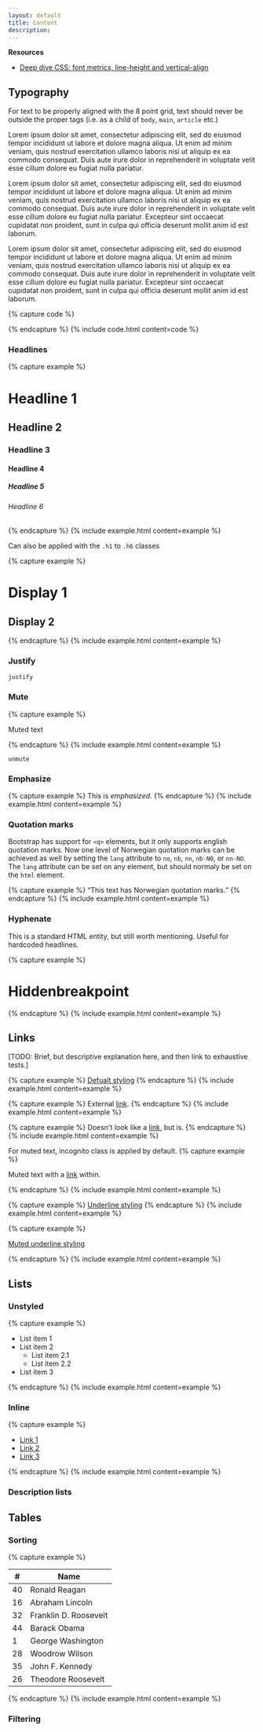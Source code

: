 ```yaml
---
layout: default
title: Content
description:
---
```


**Resources**

* [Deep dive CSS: font metrics, line-height and vertical-align](https://iamvdo.me/en/blog/css-font-metrics-line-height-and-vertical-align)

## Typography

For text to be properly aligned with the 8 point grid, text should never be outside the proper tags (i.e. as a child of `body`, `main`, `article` etc.)

<div class="" style="padding: calc(2 * var(--unit));">
  <p class="lead">Lorem ipsum dolor sit amet, consectetur adipiscing elit, sed do eiusmod tempor incididunt ut labore et dolore magna aliqua. Ut enim ad minim veniam, quis nostrud exercitation ullamco laboris nisi ut aliquip ex ea commodo consequat. Duis aute irure dolor in reprehenderit in voluptate velit esse cillum dolore eu fugiat nulla pariatur.</p>

  <p class="">Lorem ipsum dolor sit amet, consectetur adipiscing elit, sed do eiusmod tempor incididunt ut labore et dolore magna aliqua. Ut enim ad minim veniam, quis nostrud exercitation ullamco laboris nisi ut aliquip ex ea commodo consequat. Duis aute irure dolor in reprehenderit in voluptate velit esse cillum dolore eu fugiat nulla pariatur. Excepteur sint occaecat cupidatat non proident, sunt in culpa qui officia deserunt mollit anim id est laborum.</p>

  <p class="small">Lorem ipsum dolor sit amet, consectetur adipiscing elit, sed do eiusmod tempor incididunt ut labore et dolore magna aliqua. Ut enim ad minim veniam, quis nostrud exercitation ullamco laboris nisi ut aliquip ex ea commodo consequat. Duis aute irure dolor in reprehenderit in voluptate velit esse cillum dolore eu fugiat nulla pariatur. Excepteur sint occaecat cupidatat non proident, sunt in culpa qui officia deserunt mollit anim id est laborum.</p>
</div>

{% capture code %}
<p class="lead"></p>
<p class="small"></p>
{% endcapture %}
{% include code.html content=code %}

### Headlines

{% capture example %}
<h1>Headline 1</h1>
<h2>Headline 2</h2>
<h3>Headline 3</h3>
<h4>Headline 4</h4>
<h5>Headline 5</h5>
<h6>Headline 6</h6>
{% endcapture %}
{% include example.html content=example %}

Can also be applied with the `.h1` to `.h6` classes

{% capture example %}
<h1 class="display-1">Display 1</h1>
<h2 class="display-2">Display 2</h2>
{% endcapture %}
{% include example.html content=example %}

### Justify

`justify`

### Mute

{% capture example %}
<p class="mute">Muted text</p>
{% endcapture %}
{% include example.html content=example %}

`unmute`

### Emphasize

{% capture example %}
This is <em>emphasized</em>.
{% endcapture %}
{% include example.html content=example %}

### Quotation marks

Bootstrap has support for `<q>` elements, but it only supports english quotation marks. Now one level of Norwegian quotation marks can be achieved as well by setting the `lang` attribute to `no`, `nb`, `nn`, `nb-NO`, or `nn-NO`. The `lang` attribute can be set on any element, but should normaly be set on the `html` element.

{% capture example %}
<q lang="no">This text has Norwegian quotation marks.</q>
{% endcapture %}
{% include example.html content=example %}

### Hyphenate

This is a standard HTML entity, but still worth mentioning. Useful for hardcoded headlines.

{% capture example %}
<h1>Hidden&shy;breakpoint</h1>
{% endcapture %}
{% include example.html content=example %}


## Links

[TODO: Brief, but descriptive explanation here, and then link to exhaustive tests.]

{% capture example %}
<a href="#">Defualt styling</a>
{% endcapture %}
{% include example.html content=example %}

{% capture example %}
External <a href="#" class="external">link</a>.
{% endcapture %}
{% include example.html content=example %}

{% capture example %}
Doesn't look like a <a href="#" class="incognito">link</a>, but is.
{% endcapture %}
{% include example.html content=example %}

For muted text, incognito class is applied by default.
{% capture example %}
<p class="mute">Muted text with a <a href="#">link</a> within.</p>
{% endcapture %}
{% include example.html content=example %}

{% capture example %}
<a href="#" class="underline">Underline styling</a>
{% endcapture %}
{% include example.html content=example %}

{% capture example %}
<p class="mute">
  <a href="#" class="underline muted">Muted underline styling</a>
</p>
{% endcapture %}
{% include example.html content=example %}

## Lists

### Unstyled

{% capture example %}
<ul class="unstyled">
  <li>List item 1</li>
  <li>List item 2
    <ul class="unstyled">
      <li>List item 2.1</li>
      <li>List item 2.2</li>
    </ul>
  </li>
  <li>List item 3</li>
</ul>

{% endcapture %}
{% include example.html content=example %}

### Inline

{% capture example %}
<ul class="inline">
  <li><a href="#" class="link">Link 1</a></li>
  <li><a href="#" class="link">Link 2</a></li>
  <li><a href="#" class="link">Link 3</a></li>
</ul>

{% endcapture %}
{% include example.html content=example %}

### Description lists

## Tables

### Sorting

{% capture example %}
<table class="table sortable">
  <thead>
    <tr>
      <th scope="col">#</th>
      <th scope="col">Name</th>
    </tr>
  </thead>
  <tbody>
    <tr>
      <td>40</td>
      <td>Ronald Reagan</td>
    </tr>
    <tr>
      <td>16</td>
      <td>Abraham Lincoln</td>
    </tr>
    <tr>
      <td>32</td>
      <td>Franklin D. Roosevelt</td>
    </tr>
    <tr>
      <td>44</td>
      <td>Barack Obama</td>
    </tr>
    <tr>
      <td>1</td>
      <td>George Washington</td>
    </tr>
    <tr>
      <td>28</td>
      <td>Woodrow Wilson</td>
    </tr>
    <tr>
      <td>35</td>
      <td>John F. Kennedy</td>
    </tr>
    <tr>
      <td>26</td>
      <td>Theodore Roosevelt</td>
    </tr>
  </tbody>
</table>
{% endcapture %}
{% include example.html content=example %}

### Filtering
